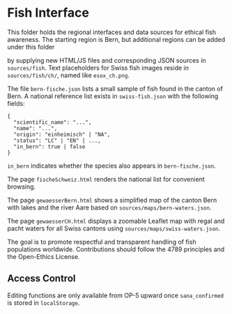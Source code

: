 # Fish Interface

This folder holds the regional interfaces and data sources for ethical fish awareness.
The starting region is Bern, but additional regions can be added under this folder

by supplying new HTML/JS files and corresponding JSON sources in `sources/fish`.
Text placeholders for Swiss fish images reside in `sources/fish/ch/`, named like `esox_ch.png`.

The file `bern-fische.json` lists a small sample of fish found in the canton of
Bern. A national reference list exists in `swiss-fish.json` with the following
fields:

```
{
  "scientific_name": "...",
  "name": "...",
  "origin": "einheimisch" | "NA",
  "status": "LC" | "EN" | ...,
  "in_bern": true | false
}
```

`in_bern` indicates whether the species also appears in `bern-fische.json`.

The page `fischeSchweiz.html` renders the national list for convenient browsing.

The page `gewaesserBern.html` shows a simplified map of the canton Bern with
lakes and the river Aare based on `sources/maps/bern-waters.json`.

The page `gewaesserCH.html` displays a zoomable Leaflet map with
regal and pacht waters for all Swiss cantons using
`sources/maps/swiss-waters.json`.

The goal is to promote respectful and transparent handling of fish populations
worldwide. Contributions should follow the 4789 principles and the
Open-Ethics License.

## Access Control

Editing functions are only available from OP-5 upward once `sana_confirmed` is stored in `localStorage`.
